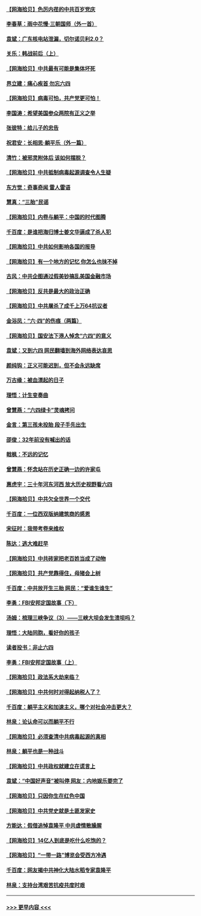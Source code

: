 #### [【网海拾贝】色厉内荏的中共百岁党庆](../pages/nsc993/n13025582.md?t=06162251) 
#### [李春草：雨中花慢‧三朝国师（外一首）](../pages/nsc993/n13025567.md?t=06162251) 
#### [袁斌：广东核电站泄漏，切尔诺贝利2.0？](../pages/nsc993/n13025475.md?t=06162251) 
#### [关乐：韩战前后（上）](../pages/nsc993/n13025387.md?t=06162251) 
#### [【网海拾贝】中共最有可能是集体坏死](../pages/nsc993/n13023101.md?t=06162251) 
#### [界立建：痛心疾首 勿忘六四](../pages/nsc993/n13022339.md?t=06162251) 
#### [【网海拾贝】病毒可怕，共产党更可怕！](../pages/nsc993/n13020728.md?t=06162251) 
#### [李国涛：希望美国参众两院有正义之举](../pages/nsc993/n13020674.md?t=06162251) 
#### [张彼特：给儿子的忠告](../pages/nsc993/n13018934.md?t=06162251) 
#### [祝君安：长相思‧躺平乐（外一篇）](../pages/nsc993/n13018923.md?t=06162251) 
#### [清竹：被邪灵附体后 该如何摆脱？](../pages/nsc993/n13018877.md?t=06162251) 
#### [【网海拾贝】中共抵制病毒起源调查令人生疑](../pages/nsc993/n13017785.md?t=06162251) 
#### [东方觉：奇事奇闻 雷人雷语](../pages/nsc993/n13017577.md?t=06162251) 
#### [慧真：“三胎”民谣](../pages/nsc993/n13017394.md?t=06162251) 
#### [【网海拾贝】内卷与躺平：中国的时代图腾](../pages/nsc993/n13016128.md?t=06162251) 
#### [千百度：是谁把海归博士姜文华逼成了杀人犯](../pages/nsc993/n13015218.md?t=06162251) 
#### [【网海拾贝】中共如何影响各国的报导](../pages/nsc993/n13012599.md?t=06162251) 
#### [【网海拾贝】有一个地方的记忆 你怎么也抹不掉](../pages/nsc993/n13009802.md?t=06162251) 
#### [古风：中共企图通过假美钞搞乱美国金融市场](../pages/nsc993/n13009626.md?t=06162251) 
#### [【网海拾贝】反共是最大的政治正确](../pages/nsc993/n13007051.md?t=06162251) 
#### [【网海拾贝】中共屠杀了成千上万64抗议者](../pages/nsc993/n13002713.md?t=06162251) 
#### [金浴凤：“六·四”的伤痕（两篇）](../pages/nsc993/n13001719.md?t=06162251) 
#### [【网海拾贝】国安法下港人悼念“六四”的意义](../pages/nsc993/n13001039.md?t=06162251) 
#### [袁斌：又到六四 网民翻墙到海外网络表达哀思](../pages/nsc993/n13000995.md?t=06162251) 
#### [颜纯钩：正义可能迟到，但不会永远缺席](../pages/nsc993/n13000920.md?t=06162251) 
#### [万古缘：被血漂起的日子](../pages/nsc993/n13000914.md?t=06162251) 
#### [理悟：计生变奏曲](../pages/nsc993/n13000414.md?t=06162251) 
#### [曾慧燕：“六四绿卡”灵魂拷问](../pages/nsc993/n13000277.md?t=06162251) 
#### [金言：第三孩未投胎 段子手先出生](../pages/nsc993/n13000215.md?t=06162251) 
#### [邵俊：32年前没有喊出的话](../pages/nsc993/n13000181.md?t=06162251) 
#### [戟枫：不远的记忆](../pages/nsc993/n13000121.md?t=06162251) 
#### [曾慧燕：怀念站在历史正确一边的许家屯](../pages/nsc993/n13000073.md?t=06162251) 
#### [惠虎宇：三十年河东河西 放大历史视野看六四](../pages/nsc993/n13000018.md?t=06162251) 
#### [【网海拾贝】中共欠全世界一个交代](../pages/nsc993/n12998706.md?t=06162251) 
#### [千百度：一位西双版纳建筑商的感恩](../pages/nsc993/n12998487.md?t=06162251) 
#### [宋征时：我带考卷来维权](../pages/nsc993/n12994088.md?t=06162251) 
#### [陈达：逃大难赶早](../pages/nsc993/n12993569.md?t=06162251) 
#### [【网海拾贝】中共砖家把老百姓当成了动物](../pages/nsc993/n12993483.md?t=06162251) 
#### [【网海拾贝】共产党靠得住，母猪会上树](../pages/nsc993/n12990730.md?t=06162251) 
#### [千百度：中共放开生三胎 网民：“爱谁生谁生”](../pages/nsc993/n12990644.md?t=06162251) 
#### [李勇：FBI安邦定国故事（下）](../pages/nsc993/n12987854.md?t=06162251) 
#### [汤姆：梳理三峡争议（3）——三峡大坝会发生溃坝吗？](../pages/nsc993/n12989806.md?t=06162251) 
#### [理悟：大陆同胞，看好你的孩子](../pages/nsc993/n12989778.md?t=06162251) 
#### [读者投书：非止六四](../pages/nsc993/n12989673.md?t=06162251) 
#### [李勇：FBI安邦定国故事（上）](../pages/nsc993/n12987749.md?t=06162251) 
#### [【网海拾贝】政法系大劫来临？](../pages/nsc993/n12987596.md?t=06162251) 
#### [【网海拾贝】中共何时对得起纳税人了？](../pages/nsc993/n12985578.md?t=06162251) 
#### [千百度：躺平主义和加速主义，哪个对社会冲击更大？](../pages/nsc993/n12985512.md?t=06162251) 
#### [林泉：论认命可以而躺平不行](../pages/nsc993/n12985505.md?t=06162251) 
#### [【网海拾贝】必须查清中共病毒起源的真相](../pages/nsc993/n12984276.md?t=06162251) 
#### [林泉：躺平也是一种战斗](../pages/nsc993/n12984194.md?t=06162251) 
#### [【网海拾贝】中共政权就建立在谎言上](../pages/nsc993/n12981880.md?t=06162251) 
#### [袁斌：“中国好声音”被叫停 网友：内地娱乐要完了](../pages/nsc993/n12981826.md?t=06162251) 
#### [【网海拾贝】只因你生在红色中国](../pages/nsc993/n12979096.md?t=06162251) 
#### [【网海拾贝】中共党史就是土匪发家史](../pages/nsc993/n12976478.md?t=06162251) 
#### [方能达：假借追悼袁隆平 中共虚情散臊腥](../pages/nsc993/n12976396.md?t=06162251) 
#### [【网海拾贝】14亿人到底是吃什么吃饱的？](../pages/nsc993/n12974125.md?t=06162251) 
#### [【网海拾贝】“一带一路”博览会受西方冷遇](../pages/nsc993/n12971787.md?t=06162251) 
#### [千百度：网友揭中共神化大陆水稻专家袁隆平](../pages/nsc993/n12971733.md?t=06162251) 
#### [林泉：支持台湾艰苦抗疫共度时艰](../pages/nsc993/n12971350.md?t=06162251) 

----
#### [ >>> 更早内容 <<< ](../indexes/nsc993-earlier.md)
